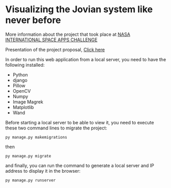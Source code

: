 # Visualizing the Jovian system like never before
More information about the project that took place at [NASA INTERNATIONAL SPACE APPS CHALLENGE](https://2022.spaceappschallenge.org/challenges/2022-challenges/jovian-system/teams/capisaurios/project)

Presentation of the project proposal, [Click here](https://docs.google.com/presentation/d/1TCdDBH_HELAP0OjYBq6xthTPTTy7Xlt8Du6p0GZnJtU/edit#slide=id.p)

In order to run this web application from a local server, you need to have the following installed:
* Python 
* django 
* Pillow 
* OpenCV 
* Numpy
* Image Magrek
* Matplotlib
* Wand

Before starting a local server to be able to view it, you need to execute these two command lines to migrate the project:

```
py manage.py makemigrations
```
then
```
py manage.py migrate
```
and finally, you can run the command to generate a local server and IP address to display it in the browser:
```
py manage.py runserver
```
